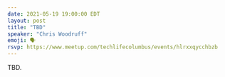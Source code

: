 ```yaml
---
date: 2021-05-19 19:00:00 EDT
layout: post
title: "TBD"
speaker: "Chris Woodruff"
emoji: 🗣
rsvp: https://www.meetup.com/techlifecolumbus/events/hlrxxqycchbzb
---
```


TBD.
